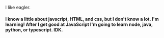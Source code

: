 I like eagler.

#### I know a little about javscript, HTML, and css, but I don't know a lot. I'm learning! After I get good at JavaScript I'm going to learn node, java, python, or typescript. IDK.
